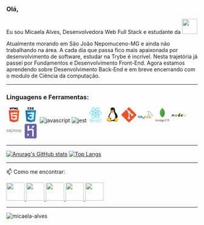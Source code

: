 ### Olá, 

Eu sou Micaela Alves, Desenvolvedora Web Full Stack e estudante da <a href="https://www.betrybe.com/" target="_blank">
      <img src="https://images.gupy.io/unsafe/85x85/https://s3.amazonaws.com/gupy5/production/companies/1673/career/2546/images/2020-12-07_13-18_logo.png" width="40px" height="40px">
   </a> 

Atualmente morando em São João Nepomuceno-MG e ainda não trabalhando na área. A cada dia que passa fico mais apaixonada por desenvolvimento de software, estudar na Trybe é incrível. Nesta trajetória já passei por Fundamentos e Desenvolvimento Front-End. Agora estamos aprendendo sobre Desenvolvimento Back-End e em breve encerrando com o modulo de Ciência da computação. 

------------------------
### Linguagens e Ferramentas:

<p align="left">
  <img src="https://raw.githubusercontent.com/devicons/devicon/master/icons/html5/html5-original-wordmark.svg" alt="html5" width="40" height="40"/> 
  <img src="https://raw.githubusercontent.com/devicons/devicon/master/icons/css3/css3-original-wordmark.svg" alt="css3" width="40" height="40"/> 
  <img src="https://cdn.icon-icons.com/icons2/2108/PNG/512/javascript_icon_130900.png" alt="javascript" width="40" height="40"/> 
  <img src="https://www.learnstorybook.com/intro-to-storybook/logo-jest.png" alt="jest" width="40" height="40" />
  <img src="https://raw.githubusercontent.com/devicons/devicon/master/icons/react/react-original-wordmark.svg" alt="react" width="40" height="40"/> 
  <img src="https://raw.githubusercontent.com/devicons/devicon/master/icons/linux/linux-original.svg" alt="linux" width="40" height="40" />
  <img src="https://raw.githubusercontent.com/devicons/devicon/master/icons/git/git-original.svg" alt="git" width="40" height="40"/> 
  <img src="https://raw.githubusercontent.com/devicons/devicon/master/icons/mysql/mysql-original-wordmark.svg" alt="mysql" width="40" height="40"/> 
  <img src="https://raw.githubusercontent.com/devicons/devicon/master/icons/mongodb/mongodb-original-wordmark.svg" alt="mongodb" width="40" height="40"/> 
  <img src="https://raw.githubusercontent.com/devicons/devicon/master/icons/nodejs/nodejs-original-wordmark.svg" alt="nodejs" width="40" height="40"/> 
  <img src="https://raw.githubusercontent.com/devicons/devicon/master/icons/express/express-original-wordmark.svg" alt="express" width="40" height="40"/> 
  <img src="https://raw.githubusercontent.com/devicons/devicon/master/icons/heroku/heroku-plain.svg" alt="heroku" width="40" height="40" />
</p>

------------------------

[![Anurag's GitHub stats](https://github-readme-stats.vercel.app/api?username=malves0&show_icons=true&theme=tokyonight)](https://github.com/anuraghazra/github-readme-stats)
[![Top Langs](https://github-readme-stats.vercel.app/api/top-langs/?username=malves0&layout=compact&theme=tokyonight)](https://github.com/anuraghazra/github-readme-stats)

------------------------

📫 Como me encontrar:

   <a href="https://github.com/malves0" target="_blank">
      <img src="https://cdn.iconscout.com/icon/free/png-256/github-108-438008.png" width="48px" height="48px">
   </a> 
   <a href="https://www.instagram.com/mih_alveez/" target="_blank">
      <img src="https://cdn.icon-icons.com/icons2/1211/PNG/512/1491579602-yumminkysocialmedia36_83067.png" width="48px" height="48px">
   </a> 
   <a href="https://www.facebook.com/micaelaalvees" target="_blank">
      <img src="https://i.ibb.co/zmYNW4p/facebook.png" width="48px" height="48px">
   </a> 
   <a href="https://www.linkedin.com/in/micaelaalves/" target="_blank">
      <img src="https://i.ibb.co/Kx2GSrT/linkedin.png" width="48px" height="48px">
   </a>
   <a href="mailto:micaela.alves93@gmail.com" target="_blank">
      <img src="https://cdn.icon-icons.com/icons2/272/PNG/512/Gmail_29991.png" width="48px" height="48px">
   </a>


----

<p align="left"> <img src="https://komarev.com/ghpvc/?username=malves0" alt="micaela-alves" /> </p>


<!--
**malves0/malves0** is a ✨ _special_ ✨ repository because its `README.md` (this file) appears on your GitHub profile.

Here are some ideas to get you started:

- 🔭 I’m currently working on ...
- 🌱 I’m currently learning Trybe
- 👯 I’m looking to collaborate on ...
- 🤔 I’m looking for help with ...
- 💬 Ask me about ... micael.alves93@gmail.com

- 😄 Pronouns: ...Ela
- ⚡ Fun fact: ...
-->
